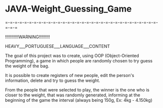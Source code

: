 # JAVA-Weight_Guessing_Game

=-=-=-=-=-=-=-=-=-=-=-=-=-=-=-=-=-=-=-=-=-=-=-=-=-=-=-=-=-=-=-=-=-=-=

!!!!!!!!!!!WARNING!!!!!!!!!

HEAVY___PORTUGUESE___LANGUAGE___CONTENT


The goal of this project was to create, using OOP (Object-Oriented Programming), a game in which people are randomly chosen to try guess the weight of the bag. 

It is possible to create registers of new people, edit the person's information, delete and try to guess the weight.

From the people that were selected to play, the winner is the one who is closer to the weight, that was randomly generated, informing at the beginning of the game the interval (always being 150g, Ex: 4kg - 4.150kg)
